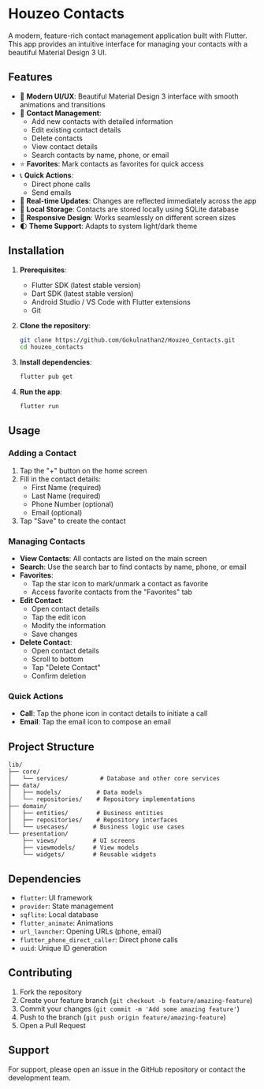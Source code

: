 # Houzeo Contacts

A modern, feature-rich contact management application built with Flutter. This app provides an intuitive interface for managing your contacts with a beautiful Material Design 3 UI.

## Features

- 📱 **Modern UI/UX**: Beautiful Material Design 3 interface with smooth animations and transitions
- 👥 **Contact Management**:
  - Add new contacts with detailed information
  - Edit existing contact details
  - Delete contacts
  - View contact details
  - Search contacts by name, phone, or email
- ⭐ **Favorites**: Mark contacts as favorites for quick access
- 📞 **Quick Actions**:
  - Direct phone calls
  - Send emails
- 🔄 **Real-time Updates**: Changes are reflected immediately across the app
- 💾 **Local Storage**: Contacts are stored locally using SQLite database
- 🎨 **Responsive Design**: Works seamlessly on different screen sizes
- 🌓 **Theme Support**: Adapts to system light/dark theme

## Installation

1. **Prerequisites**:
   - Flutter SDK (latest stable version)
   - Dart SDK (latest stable version)
   - Android Studio / VS Code with Flutter extensions
   - Git

2. **Clone the repository**:
   ```bash
   git clone https://github.com/Gokulnathan2/Houzeo_Contacts.git
   cd houzeo_contacts
   ```

3. **Install dependencies**:
   ```bash
   flutter pub get
   ```

4. **Run the app**:
   ```bash
   flutter run
   ```

## Usage

### Adding a Contact
1. Tap the "+" button on the home screen
2. Fill in the contact details:
   - First Name (required)
   - Last Name (required)
   - Phone Number (optional)
   - Email (optional)
3. Tap "Save" to create the contact

### Managing Contacts
- **View Contacts**: All contacts are listed on the main screen
- **Search**: Use the search bar to find contacts by name, phone, or email
- **Favorites**: 
  - Tap the star icon to mark/unmark a contact as favorite
  - Access favorite contacts from the "Favorites" tab
- **Edit Contact**: 
  - Open contact details
  - Tap the edit icon
  - Modify the information
  - Save changes
- **Delete Contact**:
  - Open contact details
  - Scroll to bottom
  - Tap "Delete Contact"
  - Confirm deletion

### Quick Actions
- **Call**: Tap the phone icon in contact details to initiate a call
- **Email**: Tap the email icon to compose an email

## Project Structure

```
lib/
├── core/
│   └── services/         # Database and other core services
├── data/
│   ├── models/          # Data models
│   └── repositories/    # Repository implementations
├── domain/
│   ├── entities/        # Business entities
│   ├── repositories/    # Repository interfaces
│   └── usecases/       # Business logic use cases
└── presentation/
    ├── views/          # UI screens
    ├── viewmodels/     # View models
    └── widgets/        # Reusable widgets
```

## Dependencies

- `flutter`: UI framework
- `provider`: State management
- `sqflite`: Local database
- `flutter_animate`: Animations
- `url_launcher`: Opening URLs (phone, email)
- `flutter_phone_direct_caller`: Direct phone calls
- `uuid`: Unique ID generation

## Contributing

1. Fork the repository
2. Create your feature branch (`git checkout -b feature/amazing-feature`)
3. Commit your changes (`git commit -m 'Add some amazing feature'`)
4. Push to the branch (`git push origin feature/amazing-feature`)
5. Open a Pull Request


## Support

For support, please open an issue in the GitHub repository or contact the development team.

